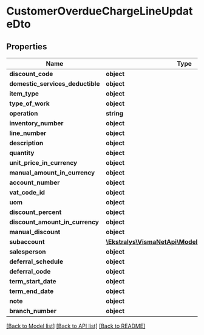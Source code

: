 # CustomerOverdueChargeLineUpdateDto

## Properties
Name | Type | Description | Notes
------------ | ------------- | ------------- | -------------
**discount_code** | **object** |  | [optional] 
**domestic_services_deductible** | **object** |  | [optional] 
**item_type** | **object** |  | [optional] 
**type_of_work** | **object** |  | [optional] 
**operation** | **string** |  | [optional] 
**inventory_number** | **object** |  | [optional] 
**line_number** | **object** |  | [optional] 
**description** | **object** |  | [optional] 
**quantity** | **object** |  | [optional] 
**unit_price_in_currency** | **object** |  | [optional] 
**manual_amount_in_currency** | **object** |  | [optional] 
**account_number** | **object** |  | [optional] 
**vat_code_id** | **object** |  | [optional] 
**uom** | **object** |  | [optional] 
**discount_percent** | **object** |  | [optional] 
**discount_amount_in_currency** | **object** |  | [optional] 
**manual_discount** | **object** |  | [optional] 
**subaccount** | [**\Ekstralys\VismaNetApi\Model\SegmentUpdateDto[]**](SegmentUpdateDto.md) |  | [optional] 
**salesperson** | **object** |  | [optional] 
**deferral_schedule** | **object** |  | [optional] 
**deferral_code** | **object** |  | [optional] 
**term_start_date** | **object** |  | [optional] 
**term_end_date** | **object** |  | [optional] 
**note** | **object** |  | [optional] 
**branch_number** | **object** |  | [optional] 

[[Back to Model list]](../README.md#documentation-for-models) [[Back to API list]](../README.md#documentation-for-api-endpoints) [[Back to README]](../README.md)



